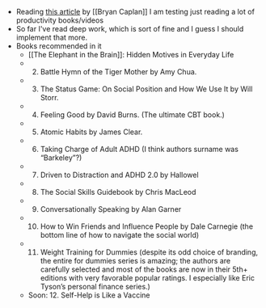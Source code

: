 - Reading [this article](https://www.betonit.ai/p/the-self-improvement-of-jonah-franks?utm_source=profile&utm_medium=reader2) by [[Bryan Caplan]] I am testing just reading a lot of productivity books/videos
- So far I've read deep work, which is sort of fine and I guess I should implement that more.
- Books recommended in it
	- [[The Elephant in the Brain]]: Hidden Motives in Everyday Life
	- 2. Battle Hymn of the Tiger Mother by Amy Chua.
	- 3. The Status Game: On Social Position and How We Use It by Will Storr.
	- 4. Feeling Good by David Burns. (The ultimate CBT book.)
	- 5. Atomic Habits by James Clear.
	- 6. Taking Charge of Adult ADHD (I think authors surname was “Barkeley”?)
	- 7. Driven to Distraction and ADHD 2.0 by Hallowel
	- 8. The Social Skills Guidebook by Chris MacLeod
	- 9. Conversationally Speaking by Alan Garner
	- 10. How to Win Friends and Influence People by Dale Carnegie (the bottom line of how to navigate the social world)
	- 11. Weight Training for Dummies (despite its odd choice of branding, the entire for dummies series is amazing; the authors are carefully selected and most of the books are now in their 5th+ editions with very favorable popular ratings. I especially like Eric Tyson’s personal finance series.)
	- Soon: 12. Self-Help is Like a Vaccine